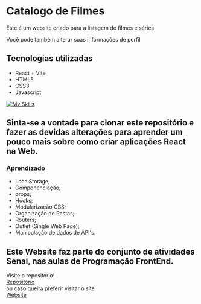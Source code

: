 # Catalogo de Filmes

Este é um website criado para a listagem de filmes e séries

Você pode também alterar suas informações de perfil

## Tecnologias utilizadas
- React + Vite
- HTML5
- CSS3
- Javascript

[![My Skills](https://skillicons.dev/icons?i=react,js,vite,html,css)](https://skillicons.dev)


## Sinta-se a vontade para clonar este repositório e fazer as devidas alterações para aprender um pouco mais sobre como criar aplicações React na Web.

### Aprendizado
- LocalStorage;
- Componenciação;
- props;
- Hooks;
- Modularização CSS;
- Organização de Pastas;
- Routers;
- Outlet (Single Web Page);
- Manipulação de dados de API's.


## Este Website faz parte do conjunto de atividades Senai, nas aulas de Programação FrontEnd.
Visite o repositório!
<br>
[Repositório](https://github.com/Navarrasa/Portfolio-PWFE/)
<br>
ou caso queira preferir visitar o site
<br>
[Website](https://navarrasa.github.io/Portfolio-PWFE/)
<br>

